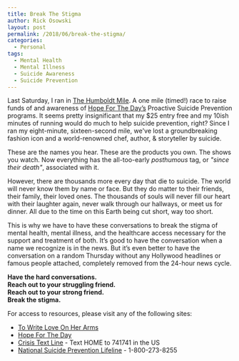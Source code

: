 ```yaml
---
title: Break The Stigma
author: Rick Osowski
layout: post
permalink: /2018/06/break-the-stigma/
categories:
  - Personal
tags:
  - Mental Health
  - Mental Illness
  - Suicide Awareness
  - Suicide Prevention
---
```


Last Saturday, I ran in [The Humboldt Mile](https://my.hftd.org/chicago/events/the-humboldt-mile/e122051).  A one mile (timed!) race to raise funds of and awareness of [Hope For The Day’s](http://www.hftd.org/) Proactive Suicide Prevention programs. It seems pretty insignificant that my $25 entry free and my 10ish minutes of running would do much to help suicide prevention, right?  Since I ran my eight-minute, sixteen-second mile, we've lost a groundbreaking fashion icon and a world-renowned chef, author, & storyteller by suicide.

These are the names you hear. These are the products you own. The shows you watch. Now everything has the all-too-early _posthumous_ tag, or _"since their death"_, associated with it.

However, there are thousands more every day that die to suicide. The world will never know them by name or face. But they do matter to their friends, their family, their loved ones. The thousands of souls will never fill our heart with their laughter again, never walk through our hallways, or meet us for dinner. All due to the time on this Earth being cut short, way too short.

This is why we have to have these conversations to break the stigma of mental health, mental illness, and the healthcare access necessary for the support and treatment of both. It’s good to have the conversation when a name we recognize is in the news. But it’s even better to have the conversation on a random Thursday without any Hollywood headlines or famous people attached, completely removed from the 24-hour news cycle.

**Have the hard conversations.**  
**Reach out to your struggling friend.**  
**Reach out to your strong friend.**  
**Break the stigma.**

For access to resources, please visit any of the following sites:
- [To Write Love On Her Arms](https://twloha.com/find-help/local-resources/)
- [Hope For The Day](https://www.hftd.org/find-help/)
- [Crisis Text Line](https://www.crisistextline.org/) - Text HOME to 741741 in the US
- [National Suicide Prevention Lifeline](https://suicidepreventionlifeline.org/) - 1-800-273-8255
​
